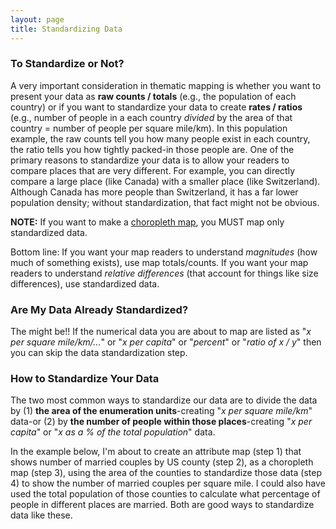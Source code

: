 ```yaml
---
layout: page
title: Standardizing Data
---
```


### To Standardize or Not?

A very important consideration in thematic mapping is whether you want to present your data as **raw counts / totals** (e.g., the population of each country) or if you want to standardize your data to create **rates / ratios** (e.g., number of people in a each country _divided_ by the area of that country = number of people per square mile/km). In this population example, the raw counts tell you how many people exist in each country, the ratio tells you how tightly packed-in those people are. One of the primary reasons to standardize your data is to allow your readers to compare places that are very different. For example, you can directly compare a large place (like Canada) with a smaller place (like Switzerland). Although Canada has more people than Switzerland, it has a far lower population density; without standardization, that fact might not be obvious.

**NOTE:** If you want to make a [choropleth map](../articles/choropleth.html), you MUST map only standardized data.

Bottom line: If you want your map readers to understand _magnitudes_ (how much of something exists), use map totals/counts. If you want your map readers to understand _relative differences_ (that account for things like size differences), use standardized data.

### Are My Data Already Standardized?

The might be!! If the numerical data you are about to map are listed as "_x per square mile/km/..._" or "_x per capita_" or "_percent_" or "_ratio of x / y_" then you can skip the data standardization step.

### How to Standardize Your Data
The two most common ways to standardize our data are to divide the data by (1) **the area of the enumeration units**-creating "_x per square mile/km_" data-or (2) by **the number of people within those places**-creating "_x per capita_" or "_x as a % of the total population_" data.

In the example below, I'm about to create an attribute map (step 1) that shows number of married couples by US county (step 2), as a choropleth map (step 3), using the area of the counties to standardize those data (step 4) to show the number of married couples per square mile. I could also have used the total population of those counties to calculate what percentage of people in different places are married. Both are good ways to standardize data like these.